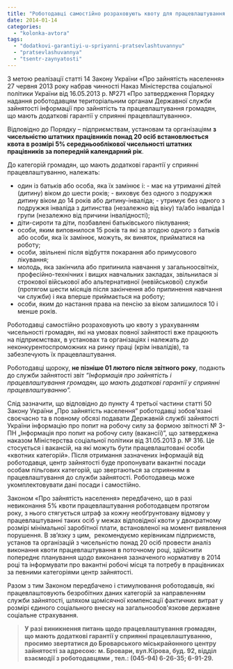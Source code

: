 ```yaml
---
title: "Роботодавці самостійно розраховують квоту для працевлаштування громадян з додатковими гарантіями"
date: 2014-01-14
categories: 
  - "kolonka-avtora"
tags: 
  - "dodatkovi-garantiyi-u-spriyanni-pratsevlashtuvannyu"
  - "pratsevlashuvannya"
  - "tsentr-zaynyatosti"
---
```


З метою реалізації статті 14 Закону України «Про зайнятість населення» 27 червня 2013 року набрав чинності Наказ Міністерства соціальної політики України від 16.05.2013 р. №271 «Про затвердження Порядку надання роботодавцям територіальним органам Державної служби зайнятості інформації про зайнятість та працевлаштування громадян, що мають додаткові гарантії у сприянні працевлаштуванню».

Відповідно до Порядку – підприємствам, установам та організаціям **з чисельністю штатних працівників понад 20 осіб встановлюється квота в розмірі 5% середньооблікової чисельності штатних працівників за попередній календарний рік**.

До категорій громадян, що мають додаткові гарантії у сприянні працевлаштуванню, належать:

- один із батьків або особа, яка їх замінює і: - має на утриманні дітей (дитину) віком до шести років; - виховує без одного з подружжя дитину віком до 14 років або дитину-інваліда; - утримує без одного з подружжя інваліда з дитинства (незалежно від віку) та/або інваліда I групи (незалежно від причини інвалідності);
- діти-сироти та діти, позбавлені батьківського піклування;
- особи, яким виповнилося 15 років та які за згодою одного з батьків або особи, яка їх замінює, можуть, як виняток, прийматися на роботу;
- особи, звільнені після відбуття покарання або примусового лікування;
- молодь, яка закінчила або припинила навчання у загальноосвітніх, професійно-технічних і вищих навчальних закладах, звільнилася зі строкової військової або альтернативної (невійськової) служби (протягом шести місяців після закінчення або припинення навчання чи служби) і яка вперше приймається на роботу;
- особи, яким до настання права на пенсію за віком залишилося 10 і менше років.

Роботодавці самостійно розраховують цю квоту з урахуванням чисельності громадян, які на умовах повної зайнятості вже працюють на підприємствах, в установах та організаціях і належать до неконкурентоспроможних на ринку праці (крім інвалідів), та забезпечують їх працевлаштування.

Роботодавці щороку, **не пізніше 01 лютого після звітного року**, подають до служби зайнятості звіт _“Інформація про зайнятість і працевлаштування громадян, що мають додаткові гарантії у сприянні працевлаштуванню”._

Слід зазначити, що відповідно до пункту 4 третьої частини статті 50 Закону України „Про зайнятість населення” роботодавці зобов'язані своєчасно та в повному обсязі подавати Державній службі зайнятості України інформацію про попит на робочу силу за формою звітності № 3-ПН „Інформація про попит на робочу силу (вакансії)”, що затверджена наказом Міністерства соціальної політики від 31.05.2013 р. № 316. Це стосується і вакансій, на які можуть бути працевлаштовані особи «квотних категорій». Після отримання зазначених інформацій від роботодавця, центр зайнятості буде пропонувати вакантні посади особам пільгових категорій, що звертаються за сприянням в працевлаштування до служби зайнятості. Роботодавець може укомплектовувати дані посади і самостійно.

Законом «Про зайнятість населення» передбачено, що в разі невиконання 5% квоти працевлаштування роботодавцем протягом року, з нього стягується штраф за кожну необґрунтовану відмову у працевлаштуванні таких осіб у межах відповідної квоти у двократному розмірі мінімальної заробітної плати, встановленої на момент виявлення порушення. В зв’язку з цим,  рекомендуємо керівникам підприємств, установ та організацій з чисельністю понад 20 осіб провести аналіз виконання квоти працевлаштування в поточному році, здійснити попереднє планування щодо виконання зазначеного нормативу в 2014 році та інформувати про вакантні робочі місця та потребу в працівниках за певними категоріями центр зайнятості.

Разом з тим Законом передбачено і стимулювання роботодавців, які працевлаштовують безробітних даних категорій за направленням служби зайнятості, шляхом щомісячної компенсації фактичних витрат у розмірі єдиного соціального внеску на загальнообов'язкове державне соціальне страхування.

> **У разі виникнення питань щодо працевлаштування громадян, що мають додаткові гарантії у сприянні працевлаштуванню, просимо звертатися до Броварського міськрайонного центру зайнятості за адресою: м. Бровари, вул.Кірова, буд. 92, відділ взаємодії з роботодавцями , тел.: (045-94) 6-26-35; 6-91-29.**

